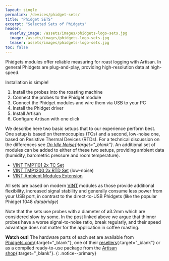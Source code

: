 ```yaml
---
layout: single
permalink: /devices/phidget-sets/
title: "Phidget SETS"
excerpt: "Selected Sets of Phidgets"
header:
  overlay_image: /assets/images/phidgets-logo-sets.jpg
  image: /assets/images/phidgets-logo-sets.jpg
  teaser: assets/images/phidgets-logo-sets.jpg
toc: false
---
```


Phidgets modules offer reliable measuring for roast logging with Artisan. In general Phidgets are plug-and-play, providing high-resolution data at high-speed. 

Installation is simple!

1. Install the probes into the roasting machine
2. Connect the probes to the Phidget module
3. Connect the Phidget modules and wire them via USB to your PC
4. Install the Phidget driver
5. Install Artisan
6. Configure Artisan with one click

We describe here two basic setups that to our experience perform best. One setup is based on thermocouples (TCs) and a second, low-noise one, based on Resistive Thermal Devices (RTDs). For a technical discussion on the differences see *[On Idle Noise](https://artisan-roasterscope.blogspot.com/2019/03/on-idle-noise.html){:target="_blank"}*. An additional set of modules can be added to either of these two setups, providing ambient data (humidity, barometric pressure and room temperature).

- [VINT TMP1101 2x TC Set](/phidgets/2x-tc-set/)
- [VINT TMP1200 2x RTD Set](/phidgets/2x-rtd-set/) (low-noise)
- [VINT Ambient Modules Extension](/phidgets/ambient-extension/)

All sets are based on modern [VINT](https://www.phidgets.com/docs/What_is_VINT%3F) modules as those provide additional flexibility, increased signal stability and generally consume less power from your USB port, in contrast to the direct-to-USB Phidgets (like the popular Phidget 1048 *databridge*)

Note that the sets use probes with a diameter of ø3.2mm which are considered slow by some. In the post linked above we argue that thinner probes have a worse signal-to-noise ratio, break regularly, and their speed advantage does not matter for the application in coffee roasting.

**Watch out!** 
The hardware parts of each set are available from [Phidgets.com](https://www.phidgets.com/){:target="_blank"}, one of their [resellers](https://www.phidgets.com/docs/Dealers){:target="_blank"} or as a compiled ready-to-use package from the [Artisan shop](https://shop.artisan.plus/){:target="_blank"}.
{: .notice--primary}





